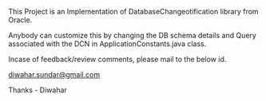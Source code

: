 
This Project is an Implementation of DatabaseChangeotification library from Oracle.

Anybody can customize this by changing the DB schema details and Query associated 
with the DCN in ApplicationConstants.java class.

Incase of feedback/review comments, please mail to the below id.

diwahar.sundar@gmail.com

Thanks - Diwahar
